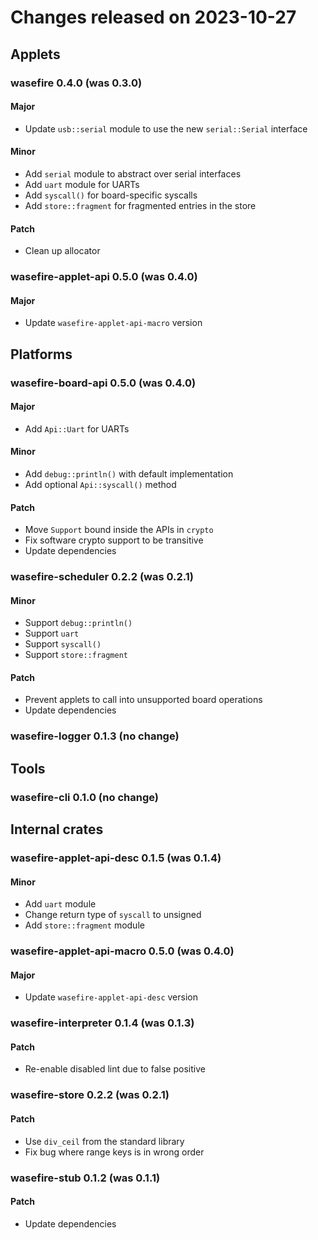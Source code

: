 # Changes released on 2023-10-27

## Applets

### wasefire 0.4.0 (was 0.3.0)

#### Major

- Update `usb::serial` module to use the new `serial::Serial` interface

#### Minor

- Add `serial` module to abstract over serial interfaces
- Add `uart` module for UARTs
- Add `syscall()` for board-specific syscalls
- Add `store::fragment` for fragmented entries in the store

#### Patch

- Clean up allocator

### wasefire-applet-api 0.5.0 (was 0.4.0)

#### Major

- Update `wasefire-applet-api-macro` version

## Platforms

### wasefire-board-api 0.5.0 (was 0.4.0)

#### Major

- Add `Api::Uart` for UARTs

#### Minor

- Add `debug::println()` with default implementation
- Add optional `Api::syscall()` method

#### Patch

- Move `Support` bound inside the APIs in `crypto`
- Fix software crypto support to be transitive
- Update dependencies

### wasefire-scheduler 0.2.2 (was 0.2.1)

#### Minor

- Support `debug::println()`
- Support `uart`
- Support `syscall()`
- Support `store::fragment`

#### Patch

- Prevent applets to call into unsupported board operations
- Update dependencies

### wasefire-logger 0.1.3 (no change)
## Tools

### wasefire-cli 0.1.0 (no change)
## Internal crates

### wasefire-applet-api-desc 0.1.5 (was 0.1.4)

#### Minor

- Add `uart` module
- Change return type of `syscall` to unsigned
- Add `store::fragment` module

### wasefire-applet-api-macro 0.5.0 (was 0.4.0)

#### Major

- Update `wasefire-applet-api-desc` version

### wasefire-interpreter 0.1.4 (was 0.1.3)

#### Patch

- Re-enable disabled lint due to false positive

### wasefire-store 0.2.2 (was 0.2.1)

#### Patch

- Use `div_ceil` from the standard library
- Fix bug where range keys is in wrong order

### wasefire-stub 0.1.2 (was 0.1.1)

#### Patch

- Update dependencies
